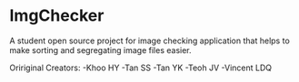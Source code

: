 # ImgChecker
A student open source project for image checking application that helps to make sorting and segregating image files easier.



Oririginal Creators:
-Khoo HY
-Tan SS
-Tan YK
-Teoh JV
-Vincent LDQ
